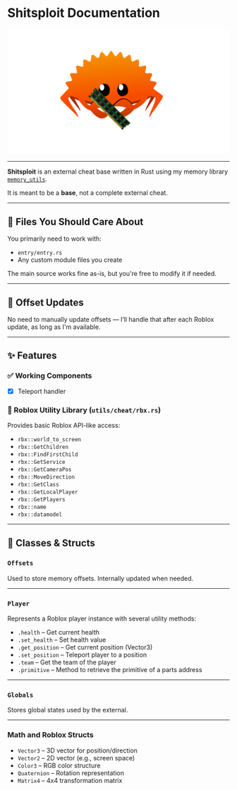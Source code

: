 # Shitsploit Documentation
![Alt Text](https://raw.githubusercontent.com/penguin-cmyk/memory_utils/refs/heads/master/must_logo.png)

---

**Shitsploit** is an external cheat base written in Rust using my memory library [`memory_utils`](https://crates.io/crates/memory_utils).

It is meant to be a **base**, not a complete external cheat.

---

## 📁 Files You Should Care About

You primarily need to work with:

- `entry/entry.rs`
- Any custom module files you create

The main source works fine as-is, but you're free to modify it if needed.

---

## 🔁 Offset Updates

No need to manually update offsets — I’ll handle that after each Roblox update, as long as I'm available.

---

## ✨ Features

### ✅ Working Components

-  [x] Teleport handler

### 🧰 Roblox Utility Library (`utils/cheat/rbx.rs`)

Provides basic Roblox API-like access:

- `rbx::world_to_screen`
- `rbx::GetChildren`
- `rbx::FindFirstChild`
- `rbx::GetService`
- `rbx::GetCameraPos`
- `rbx::MoveDirection`
- `rbx::GetClass`
- `rbx::GetLocalPlayer`
- `rbx::GetPlayers`
- `rbx::name`
- `rbx::datamodel`

---

## 🧩 Classes & Structs

### `Offsets`

Used to store memory offsets. Internally updated when needed.

---

### `Player`

Represents a Roblox player instance with several utility methods:

- `.health` – Get current health
- `.set_health` – Set health value
- `.get_position` – Get current position (Vector3)
- `.set_position` – Teleport player to a position
- `.team` – Get the team of the player
- `.primitive` – Method to retrieve the primitive of a parts address

---

### `Globals`

Stores global states used by the external.

---

### Math and Roblox Structs

- `Vector3` – 3D vector for position/direction
- `Vector2` – 2D vector (e.g., screen space)
- `Color3` – RGB color structure
- `Quaternion` – Rotation representation
- `Matrix4` – 4x4 transformation matrix
